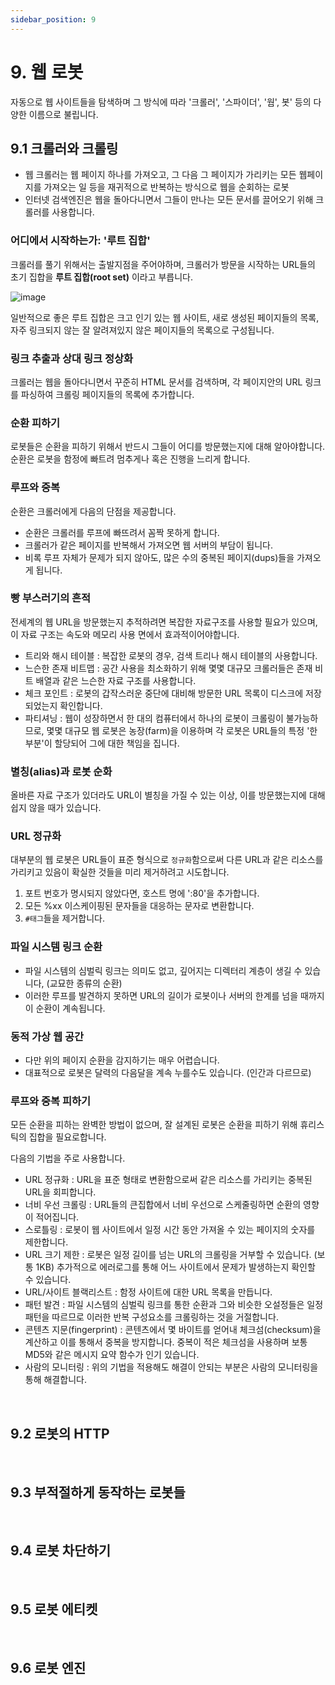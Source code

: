 ```yaml
---
sidebar_position: 9
---
```


# 9. 웹 로봇

자동으로 웹 사이트들을 탐색하며 그 방식에 따라 '크롤러', '스파이더', '웜', 봇' 등의 다양한 이름으로 불립니다.

## 9.1 크롤러와 크롤링

- 웹 크롤러는 웹 페이지 하나를 가져오고, 그 다음 그 페이지가 가리키는 모든 웹페이지를 가져오는 일 등을 재귀적으로 반복하는 방식으로 웹을 순회하는 로봇
- 인터넷 검색엔진은 웹을 돌아다니면서 그들이 만나는 모든 문서를 끌어오기 위해 크롤러를 사용합니다.

### 어디에서 시작하는가: '루트 집합'

크롤러를 풀기 위해서는 출발지점을 주어야하며, 크롤러가 방문을 시작하는 URL들의 초기 집합을 **루트 집합(root set)** 이라고 부릅니다.

![image](https://user-images.githubusercontent.com/42582516/132419472-c98add6d-0dde-4b69-a91a-b1fc3e9fdfec.png)

일반적으로 좋은 루트 집합은 크고 인기 있는 웹 사이트, 새로 생성된 페이지들의 목록, 자주 링크되지 않는 잘 알려져있지 않은 페이지들의 목록으로 구성됩니다.

### 링크 추출과 상대 링크 정상화

크롤러는 웹을 돌아다니면서 꾸준히 HTML 문서를 검색하며, 각 페이지안의 URL 링크를 파싱하여 크롤링 페이지들의 목록에 추가합니다.

### 순환 피하기

로봇들은 순환을 피하기 위해서 반드시 그들이 어디를 방문했는지에 대해 알아야합니다. 순환은 로봇을 함정에 빠트려 멈추게나 혹은 진행을 느리게 합니다.

### 루프와 중복

순환은 크롤러에게 다음의 단점을 제공합니다.

- 순환은 크롤러를 루프에 빠뜨려서 꼼짝 못하게 합니다.
- 크롤러가 같은 페이지를 반복해서 가져오면 웹 서버의 부담이 됩니다.
- 비록 루프 자체가 문제가 되지 않아도, 많은 수의 중복된 페이지(dups)들을 가져오게 됩니다.

### 빵 부스러기의 흔적

전세계의 웹 URL을 방문했는지 추적하려면 복잡한 자료구조를 사용할 필요가 있으며, 이 자료 구조는 속도와 메모리 사용 면에서 효과적이어야합니다.

- 트리와 해시 테이블 : 복잡한 로봇의 경우, 검색 트리나 해시 테이블의 사용합니다.
- 느슨한 존재 비트맵 : 공간 사용을 최소화하기 위해 몇몇 대규모 크롤러들은 존재 비트 배열과 같은 느슨한 자료 구조를 사용합니다.
- 체크 포인트 : 로봇의 갑작스러운 중단에 대비해 방문한 URL 목록이 디스크에 저장되었는지 확인합니다.
- 파티셔닝 : 웹이 성장하면서 한 대의 컴퓨터에서 하나의 로봇이 크롤링이 불가능하므로, 몇몇 대규모 웹 로봇은 농장(farm)을 이용하며 각 로봇은 URL들의 특정 '한 부분'이 할당되어 그에 대한 책임을 집니다.

### 별칭(alias)과 로봇 순화

올바른 자료 구조가 있더라도 URL이 별칭을 가질 수 있는 이상, 이를 방문했는지에 대해 쉽지 않을 때가 있습니다.

### URL 정규화

대부분의 웹 로봇은 URL들이 표준 형식으로 `정규화`함으로써 다른 URL과 같은 리소스를 가리키고 있음이 확실한 것들을 미리 제거하려고 시도합니다.

1. 포트 번호가 명시되지 않았다면, 호스트 명에 ':80'을 추가합니다.
2. 모든 %xx 이스케이핑된 문자들을 대응하는 문자로 변환합니다.
3. `#태그`들을 제거합니다.

### 파일 시스템 링크 순환

- 파일 시스템의 심벌릭 링크는 의미도 없고, 깊어지는 디렉터리 계층이 생길 수 있습니다, (교묘한 종류의 순환)
- 이러한 루프를 발견하지 못하면 URL의 길이가 로봇이나 서버의 한계를 넘을 때까지 이 순환이 계속됩니다.

### 동적 가상 웹 공간

- 다만 위의 페이지 순환을 감지하기는 매우 어렵습니다.
- 대표적으로 로봇은 달력의 다음달을 계속 누를수도 있습니다. (인간과 다르므로)

### 루프와 중복 피하기

모든 순환을 피하는 완벽한 방법이 없으며, 잘 설계된 로봇은 순환을 피하기 위해 휴리스틱의 집합을 필요로합니다.

다음의 기법을 주로 사용합니다.

- URL 정규화 : URL을 표준 형태로 변환함으로써 같은 리소스를 가리키는 중복된 URL을 회피합니다.
- 너비 우선 크롤링 : URL들의 큰집합에서 너비 우선으로 스케줄링하면 순환의 영향이 적어집니다.
- 스로틀링 : 로봇이 웹 사이트에서 일정 시간 동안 가져올 수 있는 페이지의 숫자를 제한합니다.
- URL 크기 제한 : 로봇은 일정 길이를 넘는 URL의 크롤링을 거부할 수 있습니다. (보통 1KB) 추가적으로 에러로그를 통해 어느 사이트에서 문제가 발생하는지 확인할 수 있습니다.
- URL/사이트 블랙리스트 : 함정 사이트에 대한 URL 목록을 만듭니다.
- 패턴 발견 : 파일 시스템의 심벌릭 링크를 통한 순환과 그와 비슷한 오설정들은 일정 패턴을 따르므로 이러한 반복 구성요소를 크롤링하는 것을 거절합니다.
- 콘텐츠 지문(fingerprint) : 콘텐츠에서 몇 바이트를 얻어내 체크섬(checksum)을 계산하고 이를 통해서 중복을 방지합니다. 중복이 적은 체크섬을 사용하며 보통 MD5와 같은 메시지 요약 함수가 인기 있습니다.
- 사람의 모니터링 : 위의 기법을 적용해도 해결이 안되는 부분은 사람의 모니터링을 통해 해결합니다.

<br/>

## 9.2 로봇의 HTTP

<br/>

## 9.3 부적절하게 동작하는 로봇들

<br/>

## 9.4 로봇 차단하기

<br/>

## 9.5 로봇 에티켓

<br/>

## 9.6 로봇 엔진
